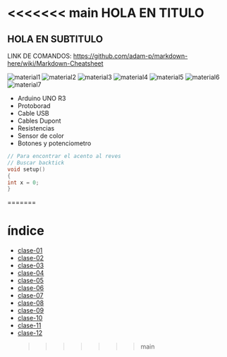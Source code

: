 <<<<<<< main
HOLA EN TITULO
==
HOLA EN SUBTITULO
--

LINK DE COMANDOS: https://github.com/adam-p/markdown-here/wiki/Markdown-Cheatsheet

![material1](material1.jpg)
![material2](material2.jpg)
![material3](material3.jpg)
![material4](material4.jpg)
![material5](material5.jpg)
![material6](material6.jpg)
![material7](material7.jpg)

- Arduino UNO R3
- Protoborad
- Cable USB
- Cables Dupont
- Resistencias
- Sensor de color
- Botones y potenciometro

```cpp
// Para encontrar el acento al reves
// Buscar backtick
void setup()
{
int x = 0;
}
```

=======

# índice

- [clase-01](./clase-01)
- [clase-02](./clase-02)
- [clase-03](./clase-03)
- [clase-04](./clase-04)
- [clase-05](./clase-05)
- [clase-06](./clase-06)
- [clase-07](./clase-07)
- [clase-08](./clase-08)
- [clase-09](./clase-09)
- [clase-10](./clase-10)
- [clase-11](./clase-11)
- [clase-12](./clase-12)
  > > > > > > > main
